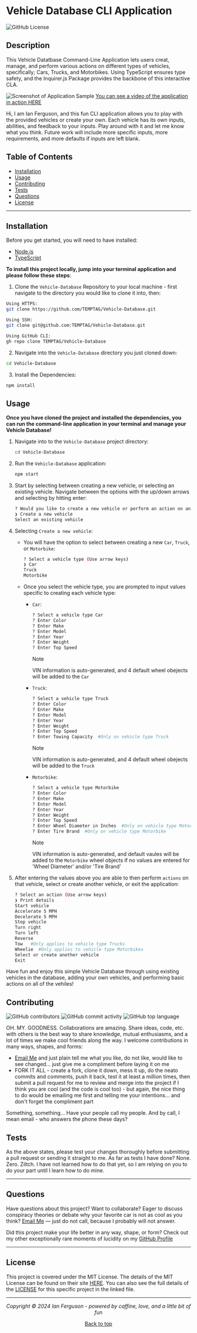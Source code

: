 ## <a name="top"></a>

# Vehicle Database CLI Application

![GitHub License](https://img.shields.io/github/license/TEMPTAG/readme-gen?label=License)

## Description

This Vehicle Datatbase Command-Line Application lets users creat, manage, and perform various actions on different types of vehicles, specifically; Cars, Trucks, and Motorbikes. Using TypeScript ensures type safety, and the Inquirer.js Package provides the backbone of this interactive CLA.

<!-- Screenshot and link to walkthrough video -->

![Screenshot of Application Sample]()
[You can see a video of the application in action HERE]()

Hi, I am Ian Ferguson, and this fun CLI application allows you to play with the provided vehicles or create your own. Each vehicle has its own inputs, abilities, and feedback to your inputs. Play around with it and let me know what you think. Future work will include more specific inputs, more requirements, and more defaults if inputs are left blank.

## Table of Contents

- [Installation](#installation)
- [Usage](#usage)
- [Contributing](#contributing)
- [Tests](#tests)
- [Questions](#questions)
- [License](#license)

---

## Installation

Before you get started, you will need to have installed:

- [Node.js](https://nodejs.org/)
- [TypeScript](https://www.typescriptlang.org/)

**To install this project locally, jump into your terminal application and please follow these steps**:

1. Clone the `Vehicle-Database` Repository to your local machine - first navigate to the directory you would like to clone it into, then:

```bash
Using HTTPS:
git clone https://github.com/TEMPTAG/Vehicle-Database.git

Using SSH:
git clone git@github.com:TEMPTAG/Vehicle-Database.git

Using GitHub CLI:
gh repo clone TEMPTAG/Vehicle-Database
```

2. Navigate into the `Vehicle-Database` directory you just cloned down:

```bash
cd Vehicle-Database
```

3. Install the Dependencies:

```bash
npm install
```

## Usage

**Once you have cloned the project and installed the dependencies, you can run the command-line application in your terminal and manage your Vehicle Database!**

1.  Navigate into to the `Vehicle-Database` project directory:

    ```bash
    cd Vehicle-Database
    ```

2.  Run the `Vehicle-Database` application:

    ```bash
    npm start
    ```

3.  Start by selecting between creating a new vehicle, or selecting an existing vehicle. Navigate between the options with the up/down arrows and selecting by hitting enter:

    ```bash
    ? Would you like to create a new vehicle or perform an action on an existing vehicle? (Use arrow keys)
    ❯ Create a new vehicle
    Select an existing vehicle
    ```

4.  Selecting `Create a new vehicle`:

    - You will have the option to select between creating a new `Car`, `Truck`, or `Motorbike`:

      ```bash
      ? Select a vehicle type (Use arrow keys)
      ❯ Car
      Truck
      Motorbike
      ```

    - Once you select the vehicle type, you are prompted to input values specific to creating each vehicle type:

      - `Car`:

        ```bash
        ? Select a vehicle type Car
        ? Enter Color
        ? Enter Make
        ? Enter Model
        ? Enter Year
        ? Enter Weight
        ? Enter Top Speed
        ```

        > [!NOTE]
        > VIN information is auto-generated, and 4 default wheel obejects will be added to the `Car`

      - `Truck`:

        ```bash
        ? Select a vehicle type Truck
        ? Enter Color
        ? Enter Make
        ? Enter Model
        ? Enter Year
        ? Enter Weight
        ? Enter Top Speed
        ? Enter Towing Capacity  #Only on vehicle type Truck
        ```

        > [!NOTE]
        > VIN information is auto-generated, and 4 default wheel obejects will be added to the `Truck`

      - `Motorbike`:

        ```bash
        ? Select a vehicle type Motorbike
        ? Enter Color
        ? Enter Make
        ? Enter Model
        ? Enter Year
        ? Enter Weight
        ? Enter Top Speed
        ? Enter Wheel Diameter in Inches  #Only on vehicle type Motorbike
        ? Enter Tire Brand  #Only on vehicle type Motorbike
        ```

        > [!NOTE]
        > VIN information is auto-generated, and default vaules will be added to the `Motorbike` wheel objects if no values are entered for 'Wheel Diameter' and/or 'Tire Brand'

5.  After entering the values above you are able to then perform `actions` on that vehicle, select or create another vehicle, or exit the application:

    ```bash
    ? Select an action (Use arrow keys)
    ❯ Print details
    Start vehicle
    Accelerate 5 MPH
    Decelerate 5 MPH
    Stop vehicle
    Turn right
    Turn left
    Reverse
    Tow   #Only applies to vehicle type Trucks
    Wheelie  #Only applies to vehicle type Motorbikes
    Select or create another vehicle
    Exit
    ```

Have fun and enjoy this simple Vehicle Database through using existing vehicles in the database, adding your own vehicles, and performing basic actions on all of the vehiles!

## Contributing

![GitHub contributors](https://img.shields.io/github/contributors/TEMPTAG/Vehicle-Database?color=green) ![GitHub commit activity](https://img.shields.io/github/commit-activity/t/TEMPTAG/Vehicle-Database) ![GitHub top language](https://img.shields.io/github/languages/top/TEMPTAG/Vehicle-Database)

OH. MY. GOODNESS. Collaborations are amazing. Share ideas, code, etc. with others is the best way to share knowledge, mutual enthusiasms, and a lot of times we make cool friends along the way. I welcome contributions in many ways, shapes, and forms:

- [Email Me](mailto:iansterlingferguson@gmail.com) and just plain tell me what you like, do not like, would like to see changed... just give me a compliment before laying it on me
- FORK IT ALL - create a fork, clone it down, mess it up, do the neato commits and comments, push it back, test it at least a million times, then submit a pull request for me to review and merge into the project if I think you are cool (and the code is cool too) - but again, the nice thing to do would be emailing me first and telling me your intentions... and don't forget the compliment part

Something, something... Have your people call my people. And by call, I mean email - who answers the phone these days?

## Tests

As the above states, please test your changes thoroughly before submitting a pull request or sending it straight to me. As far as tests I have done? None. Zero. Ziltch. I have not learned how to do that yet, so I am relying on you to do your part until I learn how to do mine.

---

## Questions

Have questions about this project? Want to collaborate? Eager to discuss conspiracy theories or debate why your favorite car is not as cool as you think? [Email Me](mailto:iansterlingferguson@gmail.com) — just do not call, because I probably will not answer.

Did this project make your life better in any way, shape, or form? Check out my other exceptionally rare moments of lucidity on my [GitHub Profile](https://github.com/TEMPTAG)

---

## License

This project is covered under the MIT License. The details of the MIT License can be found on their site [HERE](https://opensource.org/licenses/MIT). You can also see the full details of the [LICENSE](./LICENSE) for this specific project in the linked file.

---

<div align="center">
<em>Copyright © 2024 Ian Ferguson - powered by caffine, love, and a little bit of fun</em>

[Back to top](#top)

</div>
